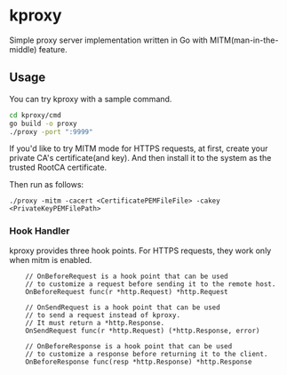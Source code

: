 # kproxy
Simple proxy server implementation written in Go with MITM(man-in-the-middle) feature.

## Usage

You can try kproxy with a sample command.
```bash
cd kproxy/cmd
go build -o proxy
./proxy -port ":9999"
```

If you'd like to try MITM mode for HTTPS requests, at first, create your private CA's certificate(and key). And then install it to the system as the trusted RootCA certificate.

Then run as follows:
```
./proxy -mitm -cacert <CertificatePEMFileFile> -cakey <PrivateKeyPEMFilePath>
```

### Hook Handler
kproxy provides three hook points. For HTTPS requests, they work only when mitm is enabled.

```
	// OnBeforeRequest is a hook point that can be used
	// to customize a request before sending it to the remote host.
	OnBeforeRequest func(r *http.Request) *http.Request

	// OnSendRequest is a hook point that can be used
	// to send a request instead of kproxy.
	// It must return a *http.Response.
	OnSendRequest func(r *http.Request) (*http.Response, error)

	// OnBeforeResponse is a hook point that can be used
	// to customize a response before returning it to the client.
	OnBeforeResponse func(resp *http.Response) *http.Response
```